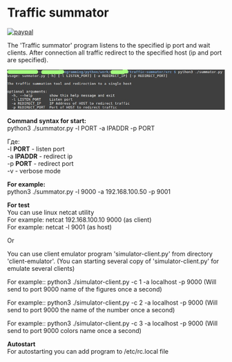 <h1>Traffic summator</h1>

[![paypal](https://www.paypalobjects.com/en_US/i/btn/btn_donateCC_LG.gif)](https://www.paypal.com/cgi-bin/webscr?cmd=_donations&business=KMHLMS36HC5MY&lc=RU&item_name=Traffic%20Summator%20Program&currency_code=RUB&bn=PP%2dDonationsBF%3abtn_donateCC_LG%2egif%3aNonHosted)
<br>

<p>
The 'Traffic summator' program listens to the specified ip port and wait clients. After connection all traffic redirect to the specified host (ip and port are specified).
</p>

![Main Window](https://github.com/avedensky/traffic-summator/raw/master/img/scr-1.jpg)

<p>
<b>
Command syntax for start:
</b>
<br>
python3 ./summator.py -l PORT -a IPADDR -p PORT
</p>

<p>
Где:<br>
-I <b>PORT</b> - listen port<br>
-a <b>IPADDR</b> - redirect ip<br>
-p <b>PORT</b> - redirect port<br>
-v - verbose mode
</p>

<p>
<b>For example:</b><br>
python3 ./summator.py -l 9000 -a 192.168.100.50 -p 9001
</p>

<p>
<b>For test</b><br>
You can use linux netcat utility<br>
For example: netcat 192.168.100.10 9000 (as client)<br>
For example: netcat -l 9001 (as host)<br>

Or<br> 

You can use client emulator program 'simulator-client.py' from directory
'client-emulator'. (You can starting several copy of 'simulator-client.py' for emulate several clients)<br>

For example:: python3 ./simulator-client.py -c 1 -a localhost -p 9000 (Will send to port 9000 name of the figures once a second)<br>

For example:: python3 ./simulator-client.py -c 2 -a localhost -p 9000 (Will send to port 9000 the name of the number once a second)<br>

For example:: python3 ./simulator-client.py -c 3 -a localhost -p 9000 (Will send to port 9000 colors name once a second)
</p>

<p>
<b>Autostart</b>
<br>
For autostarting you can add program to /etc/rc.local file
</p>
